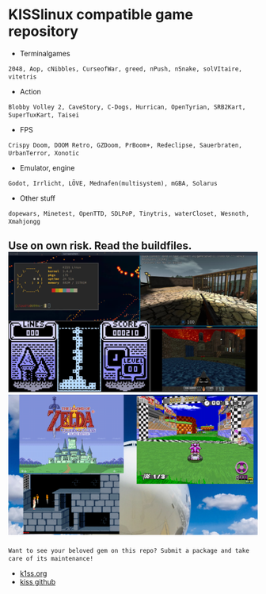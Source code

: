 # KISSlinux compatible game repository

- Terminalgames
```
2048, Aop, cNibbles, CurseofWar, greed, nPush, nSnake, solVItaire, vitetris
```

- Action
```
Blobby Volley 2, CaveStory, C-Dogs, Hurrican, OpenTyrian, SRB2Kart, SuperTuxKart, Taisei
```

- FPS
```
Crispy Doom, DOOM Retro, GZDoom, PrBoom+, Redeclipse, Sauerbraten, UrbanTerror, Xonotic
```

- Emulator, engine
```
Godot, Irrlicht, LÖVE, Mednafen(multisystem), mGBA, Solarus
```

- Other stuff
```
dopewars, Minetest, OpenTTD, SDLPoP, Tinytris, waterCloset, Wesnoth, Xmahjongg
```


Use on own risk. Read the buildfiles.
![screen](screenshots/busy.jpeg)
![screen](screenshots/busy2.png)
---
```
Want to see your beloved gem on this repo? Submit a package and take care of its maintenance!
```

* [k1ss.org](https://k1ss.org/)
* [kiss github](https://github.com/kisslinux)
